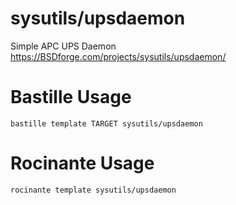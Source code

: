 # sysutils/upsdaemon
Simple APC UPS Daemon
https://BSDforge.com/projects/sysutils/upsdaemon/

# Bastille Usage
```shell
bastille template TARGET sysutils/upsdaemon
```

# Rocinante Usage
```shell
rocinante template sysutils/upsdaemon
```
